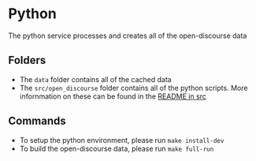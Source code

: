# Python

The python service processes and creates all of the open-discourse data

## Folders

- The `data` folder contains all of the cached data
- The `src/open_discourse` folder contains all of the python scripts. More infornmation on these can be found in the [README in src](./src/README.md)

## Commands

- To setup the python environment, please run `make install-dev`
- To build the open-discourse data, please run `make full-run`
